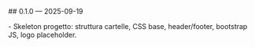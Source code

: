 \## 0.1.0 — 2025-09-19

\- Skeleton progetto: struttura cartelle, CSS base, header/footer, bootstrap JS, logo placeholder.



